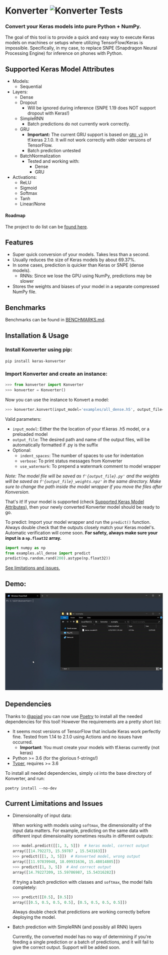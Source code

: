 # Konverter ![Konverter Tests](https://github.com/ShaneSmiskol/Konverter/workflows/Konverter%20Tests/badge.svg)
### Convert your Keras models into pure Python + NumPy.

The goal of this tool is to provide a quick and easy way to execute Keras models on machines or setups where utilizing TensorFlow/Keras is impossible. Specifically, in my case, to replace SNPE (Snapdragon Neural Processing Engine) for inference on phones with Python.

## Supported Keras Model Attributes
- Models:
  - Sequential
- Layers:
  - Dense
  - Dropout
    - Will be ignored during inference (SNPE 1.19 does NOT support dropout with Keras!)
  - SimpleRNN
    - Batch predictions do not currently work correctly.
  - GRU
    - **Important:** The current GRU support is based on [`GRU v3`](https://www.tensorflow.org/api_docs/python/tf/keras/layers/GRU) in tf.keras 2.1.0. It will not work correctly with older versions of TensorFlow.
    - Batch prediction untested
  - BatchNormalization
    - Tested and working with:
      - Dense
      - GRU
- Activations:
  - ReLU
  - Sigmoid
  - Softmax
  - Tanh
  - Linear/None

#### Roadmap
The project to do list can be [found here](https://github.com/ShaneSmiskol/Konverter/projects/1).

## Features
- Super quick conversion of your models. Takes less than a second.
- Usually reduces the size of Keras models by about 69.37%.
- In some cases, prediction is quicker than Keras or SNPE (dense models).
  - RNNs: Since we lose the GPU using NumPy, predictions may be slower
- Stores the weights and biases of your model in a separate compressed NumPy file.

## Benchmarks
Benchmarks can be found in [BENCHMARKS.md](BENCHMARKS.md).

## Installation & Usage
### Install Konverter using pip:
`pip install keras-konverter`

### Import Konverter and create an instance:
```python
>>> from konverter import Konverter
>>> konverter = Konverter()
```

Now you can use the instance to Konvert a model:
```python
>>> konverter.konvert(input_model='examples/all_dense.h5', output_file='examples/all_dense.py')
```

Valid parameters:
- `input_model`: Either the the location of your tf.keras .h5 model, or a preloaded model
- `output_file`: The desired path and name of the output files, will be automatically formatted if .py is the suffix
- Optional:
  - `indent_spaces`: The number of spaces to use for indentation
  - `verbose`: To print status messages from Konverter
  - `use_watermark`: To prepend a watermark comment to model wrapper

*Note: The model file will be saved as `f'{output_file}.py'` and the weights will be saved as `f'{output_file}_weights.npz'` in the same directory. Make sure to change the path inside the model wrapper if you move the files after Konversion.*

That's it! If your model is supported (check [Supported Keras Model Attributes](#Supported-Keras-Model-Attributes)), then your newly converted Konverter model should be ready to go.

To predict: Import your model wrapper and run the `predict()` function. Always double check that the outputs closely match your Keras model's. Automatic verification will come soon. **For safety, always make sure your input is a `np.float32` array.**

```python
import numpy as np
from examples.all_dense import predict
predict(np.random.rand(200).astype(np.float32))
```

[See limitations and issues.](#Current-Limitations-and-Issues)

## Demo:
<img src="https://raw.githubusercontent.com/ShaneSmiskol/Konverter/master/.media/konverter.gif?raw=true" width="913">


## Dependencies
Thanks to [@apiad](https://github.com/apiad) you can now use [Poetry](https://github.com/python-poetry/poetry) to install all the needed dependencies for this tool! However the requirements are a pretty short list:
- It seems most versions of TensorFlow that include Keras work perfectly fine. Tested from 1.14 to 2.1.0 using Actions and no issues have occurred.
  - **Important**: You must create your models with tf.keras currently (not keras)
- Python >= 3.6 (for the glorious f-strings!)
- [Typer](https://github.com/tiangolo/typer/issues), requires >= 3.6

To install all needed dependencies, simply `cd` into the base directory of Konverter, and run:

```
poetry install --no-dev
```

## Current Limitations and Issues
- Dimensionality of input data:

  When working with models using `softmax`, the dimensionality of the input data matters. For example, predicting on the same data with different input dimensionality sometimes results in different outputs:
  ```python
  >>> model.predict([[1, 3, 5]])  # keras model, correct output
  array([[14.792273, 15.59787 , 15.543163]])
  >>> predict([[1, 3, 5]])  # Konverted model, wrong output
  array([[11.97839948, 18.09931636, 15.48014805]])
  >>> predict([1, 3, 5])  # And correct output
  array([14.79227209, 15.59786987, 15.54316282])
  ```

  If trying a batch prediction with classes and `softmax`, the model fails completely:
  ```python
  >>> predict([[0.5], [0.5]])
  array([[0.5, 0.5, 0.5, 0.5], [0.5, 0.5, 0.5, 0.5]])
  ```

  Always double check that predictions are working correctly before deploying the model.
- Batch prediction with SimpleRNN (and possibly all RNN) layers

  Currently, the converted model has no way of determining if you're feeding a single prediction or a batch of predictions, and it will fail to give the correct output. Support will be added soon.
